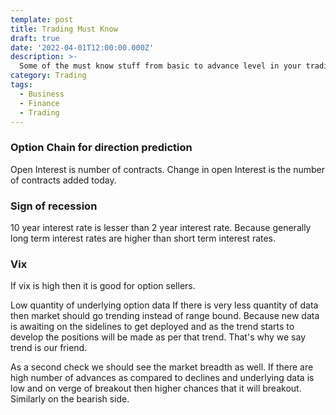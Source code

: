```yaml
---
template: post
title: Trading Must Know
draft: true
date: '2022-04-01T12:00:00.000Z'
description: >-
  Some of the must know stuff from basic to advance level in your trading career.
category: Trading
tags:
  - Business
  - Finance
  - Trading
---
```


### Option Chain for direction prediction

Open Interest is number of contracts.
Change in open Interest is the number of contracts added today.

### Sign of recession

10 year interest rate is lesser than 2 year interest rate. Because generally long term interest rates are higher than short term interest rates.

### Vix

If vix is high then it is good for option sellers.

Low quantity of underlying option data
If there is very less quantity of data then market should go trending instead of range bound. Because new data is awaiting on the sidelines to get deployed and as the trend starts to develop the positions will be made as per that trend. That's why we say trend is our friend.

As a second check we should see the market breadth as well. If there are high number of advances as compared to declines and underlying data is low and on verge of breakout then higher chances that it will breakout. Similarly on the bearish side.
